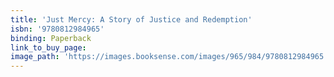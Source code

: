 ```yaml
---
title: 'Just Mercy: A Story of Justice and Redemption'
isbn: '9780812984965'
binding: Paperback
link_to_buy_page:
image_path: 'https://images.booksense.com/images/965/984/9780812984965.jpg'
---
```



